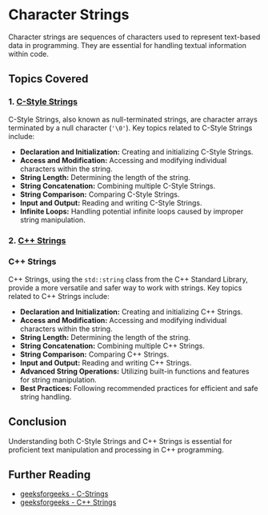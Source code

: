 # Character Strings
Character strings are sequences of characters used to represent text-based data in programming. They are essential for handling textual information within code.

## Topics Covered

### 1. [C-Style Strings](./1.C-StyleStrings/README.md)
C-Style Strings, also known as null-terminated strings, are character arrays terminated by a null character (`'\0'`). Key topics related to C-Style Strings include:

- **Declaration and Initialization:** Creating and initializing C-Style Strings.
- **Access and Modification:** Accessing and modifying individual characters within the string.
- **String Length:** Determining the length of the string.
- **String Concatenation:** Combining multiple C-Style Strings.
- **String Comparison:** Comparing C-Style Strings.
- **Input and Output:** Reading and writing C-Style Strings.
- **Infinite Loops:** Handling potential infinite loops caused by improper string manipulation.


### 2. [C++ Strings](2.C++Strings/README.md)
### C++ Strings

C++ Strings, using the `std::string` class from the C++ Standard Library, provide a more versatile and safer way to work with strings. Key topics related to C++ Strings include:

- **Declaration and Initialization:** Creating and initializing C++ Strings.
- **Access and Modification:** Accessing and modifying individual characters within the string.
- **String Length:** Determining the length of the string.
- **String Concatenation:** Combining multiple C++ Strings.
- **String Comparison:** Comparing C++ Strings.
- **Input and Output:** Reading and writing C++ Strings.
- **Advanced String Operations:** Utilizing built-in functions and features for string manipulation.
- **Best Practices:** Following recommended practices for efficient and safe string handling.


## Conclusion
Understanding both C-Style Strings and C++ Strings is essential for proficient text manipulation and processing in C++ programming.


## Further Reading

-  [geeksforgeeks - C-Strings](https://www.geeksforgeeks.org/strings-in-c-2/)
-  [geeksforgeeks - C++ Strings](https://www.geeksforgeeks.org/stdstring-class-in-c/)





